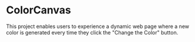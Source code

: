 # ColorCanvas
This project enables users to experience a dynamic web page where a new color is generated every time they click the "Change the Color" button.
